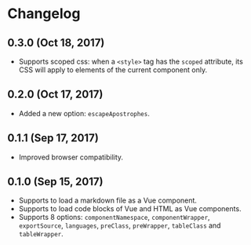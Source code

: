 # Changelog

## 0.3.0 (Oct 18, 2017)

- Supports scoped css: when a `<style>` tag has the `scoped` attribute, its CSS will apply to elements of the current component only.

## 0.2.0 (Oct 17, 2017)

- Added a new option: `escapeApostrophes`.

## 0.1.1 (Sep 17, 2017)

- Improved browser compatibility.

## 0.1.0 (Sep 15, 2017)

- Supports to load a markdown file as a Vue component.
- Supports to load code blocks of Vue and HTML as Vue components.
- Supports 8 options: `componentNamespace`, `componentWrapper`, `exportSource`, `languages`, `preClass`, `preWrapper`, `tableClass` and `tableWrapper`.
